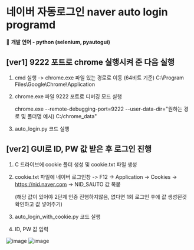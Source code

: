 # 네이버 자동로그인 naver auto login programd

📌 **개발 언어 - python (selenium, pyautogui)**
## [ver1] 9222 포트로 chrome 실행시켜 준 다음 실행
  1. cmd 실행 -> chrome.exe 파일 있는 경로로 이동 (64비트 기준)
     C:\Program Files\Google\Chrome\Application
  2. chrome.exe 파일 9222 포트로 디버깅 모드 실행

     chrome.exe --remote-debugging-port=9222 --user-data-dir="원하는 경로 및 폴더명 예시) C:/chrome_data"
  4. auto_login.py 코드 실행
  
## [ver2] GUI로 ID, PW 값 받은 후 로그인 진행
  1. C 드라이브에 cookie 폴더 생성 및 cookie.txt 파일 생성
  2. cookie.txt 파일에 네이버 로그인창 -> F12 -> Application -> Cookies -> https://nid.naver.com -> NID_SAUTO 값 복붙

     (해당 값이 있어야 2단계 인증 진행하지않음, 없다면 1회 로그인 후에 값 생성된것 확인하고 값 넣어주기)
  4. auto_login_with_cookie.py 코드 실행
  5. ID, PW 값 입력

![image](https://github.com/Jiseokmin/naver-auto-login/assets/28971360/7f91309d-92bc-46ad-8506-81cab7d00d7d)
![image](https://github.com/Jiseokmin/naver-auto-login/assets/28971360/cc2427e2-a39f-41f0-9a50-13d38d466be6)
